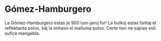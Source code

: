 # Gómez-Hamburgero

La Gómez-Hamburgero estas je 900 lum-jaroj for! La bulkoj estas faritaj el
reflektanta polvo, kaj la enhavo el malluma polvo. Certe tion ne sajnas esti
sufice mangebla.
